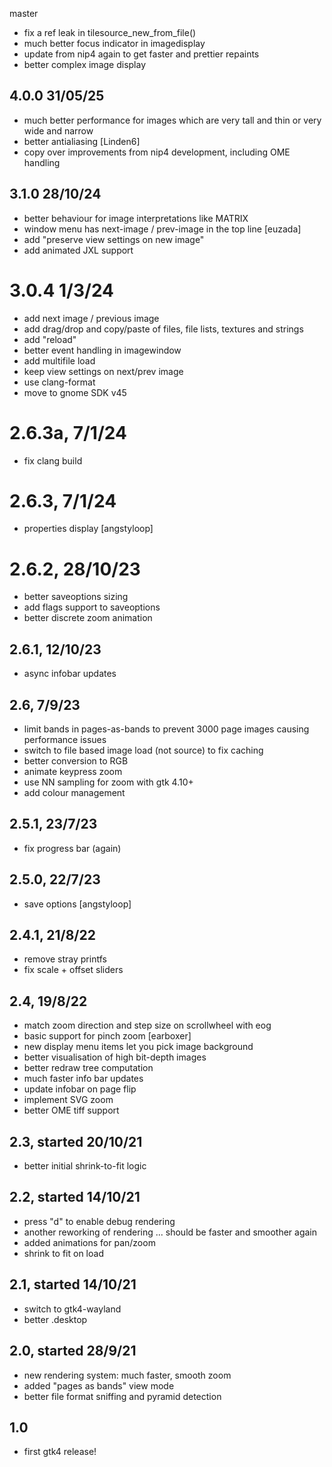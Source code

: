 master

- fix a ref leak in tilesource_new_from_file()
- much better focus indicator in imagedisplay
- update from nip4 again to get faster and prettier repaints
- better complex image display

## 4.0.0 31/05/25

- much better performance for images which are very tall and thin or very wide 
  and narrow
- better antialiasing [Linden6]
- copy over improvements from nip4 development, including OME handling

## 3.1.0 28/10/24

- better behaviour for image interpretations like MATRIX
- window menu has next-image / prev-image in the top line [euzada]
- add "preserve view settings on new image"
- add animated JXL support

# 3.0.4 1/3/24

- add next image / previous image
- add drag/drop and copy/paste of files, file lists, textures and strings
- add "reload"
- better event handling in imagewindow
- add multifile load
- keep view settings on next/prev image
- use clang-format
- move to gnome SDK v45

# 2.6.3a, 7/1/24

- fix clang build

# 2.6.3, 7/1/24

- properties display [angstyloop]

# 2.6.2, 28/10/23

- better saveoptions sizing
- add flags support to saveoptions
- better discrete zoom animation

## 2.6.1, 12/10/23

- async infobar updates

## 2.6, 7/9/23

- limit bands in pages-as-bands to prevent 3000 page images causing 
  performance issues
- switch to file based image load (not source) to fix caching
- better conversion to RGB
- animate keypress zoom
- use NN sampling for zoom with gtk 4.10+
- add colour management

## 2.5.1, 23/7/23

- fix progress bar (again)

## 2.5.0, 22/7/23

- save options [angstyloop]

## 2.4.1, 21/8/22

- remove stray printfs
- fix scale + offset sliders

## 2.4, 19/8/22

- match zoom direction and step size on scrollwheel with eog
- basic support for pinch zoom [earboxer]
- new display menu items let you pick image background 
- better visualisation of high bit-depth images
- better redraw tree computation
- much faster info bar updates
- update infobar on page flip
- implement SVG zoom
- better OME tiff support

## 2.3, started 20/10/21

- better initial shrink-to-fit logic

## 2.2, started 14/10/21

- press "d" to enable debug rendering
- another reworking of rendering ... should be faster and smoother again
- added animations for pan/zoom
- shrink to fit on load

## 2.1, started 14/10/21

- switch to gtk4-wayland
- better .desktop

## 2.0, started 28/9/21

- new rendering system: much faster, smooth zoom
- added "pages as bands" view mode
- better file format sniffing and pyramid detection

## 1.0

- first gtk4 release!
